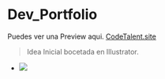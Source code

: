 # Dev_Portfolio
Puedes ver una Preview aqui.
[CodeTalent.site](http://codetalent.site/)

> Idea Inicial bocetada en Illustrator.
-  ![](https://i.imgur.com/3zIjqlL.jpg)
